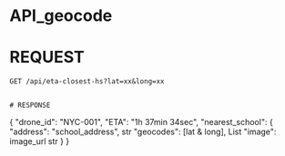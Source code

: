 # API_geocode

# REQUEST

``` 
GET /api/eta-closest-hs?lat=xx&long=xx


# RESPONSE

``` 
{
		"drone_id": "NYC-001",
		"ETA": "1h 37min 34sec",
		"nearest_school":
			{
				"address": "school_address",   str
 				"geocodes": [lat & long],      List<int>
				"image": image_url             str
            }
}
